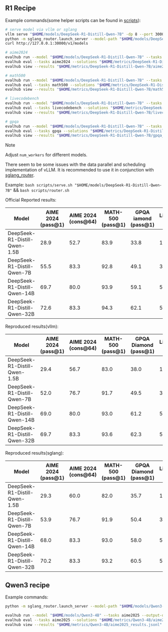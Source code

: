 ## R1 Recipe

Example commands(some helper scripts can be found in [scripts](../scripts)):
```bash
# serve model via vllm or sglang
vllm serve "$HOME/models/DeepSeek-R1-Distill-Qwen-7B" -dp 8 --port 30000
python -m sglang_router.launch_server --model-path "$HOME/models/DeepSeek-R1-Distill-Qwen-7B" --router-worker-startup-check-interval 20 --router-balance-abs-threshold 1 --context-length 32768 --dp 8 --port 30000
curl http://127.0.0.1:30000/v1/models

# aime2024
evalhub run --model "$HOME/models/DeepSeek-R1-Distill-Qwen-7B" --tasks aime2024 --output-dir "$HOME/metrics/DeepSeek-R1-Distill-Qwen-7B/" -p max_tokens=30720 -p temperature=0.6 -p top_p=0.95 -p n_samples=64 -p num_workers=1024 -p timeout=3600 --system-prompt ""
evalhub eval --tasks aime2024 --solutions "$HOME/metrics/DeepSeek-R1-Distill-Qwen-7B/aime2024.jsonl" --output-dir "$HOME/metrics/DeepSeek-R1-Distill-Qwen-7B/"
evalhub view --results "$HOME/metrics/DeepSeek-R1-Distill-Qwen-7B/aime2024_results.jsonl" --max-display 10

# math500
evalhub run --model "$HOME/models/DeepSeek-R1-Distill-Qwen-7B" --tasks math500 --output-dir "$HOME/metrics/DeepSeek-R1-Distill-Qwen-7B/" -p max_tokens=30720 -p temperature=0.6 -p top_p=0.95 -p n_samples=4 -p num_workers=1024 -p timeout=3600 --system-prompt ""
evalhub eval --tasks math500 --solutions "$HOME/metrics/DeepSeek-R1-Distill-Qwen-7B/math500.jsonl" --output-dir "$HOME/metrics/DeepSeek-R1-Distill-Qwen-7B/"
evalhub view --results "$HOME/metrics/DeepSeek-R1-Distill-Qwen-7B/math500_results.jsonl" --max-display 10

# livecodebench
evalhub run --model "$HOME/models/DeepSeek-R1-Distill-Qwen-7B" --tasks livecodebench --output-dir "$HOME/metrics/DeepSeek-R1-Distill-Qwen-7B/" -p max_tokens=28672 -p temperature=0.6 -p top_p=0.95 -p n_samples=4 -p num_workers=1024 --system-prompt ""
evalhub eval --tasks livecodebench --solutions "$HOME/metrics/DeepSeek-R1-Distill-Qwen-7B/livecodebench.jsonl" --output-dir "$HOME/metrics/DeepSeek-R1-Distill-Qwen-7B/"
evalhub view --results "$HOME/metrics/DeepSeek-R1-Distill-Qwen-7B/livecodebench_results.json" --max-display 10

# gpqa
evalhub run --model "$HOME/models/DeepSeek-R1-Distill-Qwen-7B" --tasks gpqa --output-dir "$HOME/metrics/DeepSeek-R1-Distill-Qwen-7B/" -p max_tokens=28672 -p temperature=0.6 -p top_p=0.95 -p n_samples=4 -p num_workers=1024 --system-prompt ""
evalhub eval --tasks gpqa --solutions "$HOME/metrics/DeepSeek-R1-Distill-Qwen-7B/gpqa.jsonl" --output-dir "$HOME/metrics/DeepSeek-R1-Distill-Qwen-7B/"
evalhub view --results "$HOME/metrics/DeepSeek-R1-Distill-Qwen-7B/gpqa_results.jsonl" --max-display 10
```

> [!NOTE]
> Adjust `num_workers` for different models.
>
> There seem to be some issues with the data parallel and scheduling implementation of vLLM. It is recommended to use it in conjunction with [sglang_router](https://docs.sglang.ai/router/router.html).
>
> Example: `bash scripts/serve.sh "$HOME/models/DeepSeek-R1-Distill-Qwen-7B"` && `bash scripts/router.sh`

Official Reported results:

| Model                          | AIME 2024 (pass@1) | AIME 2024 (cons@64) | MATH-500 (pass@1) | GPQA iamond (pass@1) | LiveCodeBench pass@1 |
|--------------------------------|--------------------|---------------------|-------------------|-----------------------|---------------------|
| DeepSeek-R1-Distill-Qwen-1.5B  | 28.9               | 52.7                | 83.9              | 33.8                  | 16.9                |
| DeepSeek-R1-Distill-Qwen-7B    | 55.5               | 83.3                | 92.8              | 49.1                  | 37.6                |
| DeepSeek-R1-Distill-Qwen-14B   | 69.7               | 80.0                | 93.9              | 59.1                  | 53.1                |
| DeepSeek-R1-Distill-Qwen-32B   | 72.6               | 83.3                | 94.3              | 62.1                  | 57.2                |

Reproduced results(vllm):

| Model                          | AIME 2024 (pass@1) | AIME 2024 (cons@64) | MATH-500 (pass@1) | GPQA Diamond (pass@1) | LiveCodeBench pass@1 |
|--------------------------------|--------------------|---------------------|-------------------|-----------------------|---------------------|
| DeepSeek-R1-Distill-Qwen-1.5B  | 29.4               | 56.7                | 83.0              | 38.0                  | 17.3                |
| DeepSeek-R1-Distill-Qwen-7B    | 52.0               | 76.7                | 91.7              | 49.5                  | 37.5                |
| DeepSeek-R1-Distill-Qwen-14B   | 69.0               | 80.0                | 93.0              | 61.2                  | 50.3                |
| DeepSeek-R1-Distill-Qwen-32B   | 69.7               | 83.3                | 93.6              | 62.3                  | 56.4                |

Reproduced results(sglang):

| Model                          | AIME 2024 (pass@1) | AIME 2024 (cons@64) | MATH-500 (pass@1) | GPQA Diamond (pass@1) | LiveCodeBench pass@1 |
|--------------------------------|--------------------|---------------------|-------------------|-----------------------|---------------------|
| DeepSeek-R1-Distill-Qwen-1.5B  | 29.3               | 60.0                | 82.0              | 35.7                  | 16.5                |
| DeepSeek-R1-Distill-Qwen-7B    | 53.9               | 76.7                | 91.9              | 50.4                  | 38.3                |
| DeepSeek-R1-Distill-Qwen-14B   | 68.0               | 83.3                | 93.0              | 58.0                  | 51.6                |
| DeepSeek-R1-Distill-Qwen-32B   | 70.2               | 83.3                | 93.2              | 60.5                  | 57.2                |

## Qwen3 recipe

Example commands:
```bash
python -m sglang_router.launch_server --model-path "$HOME/models/Qwen3-4B" --router-worker-startup-check-interval 20 --router-balance-abs-threshold 1 --context-length 32768 --dp 8 --port 30000 --reasoning-parser qwen3

evalhub run --model "$HOME/models/Qwen3-4B" --tasks aime2025 --output-dir "$HOME/metrics/Qwen3-4B" -p max_tokens=30720 -p temperature=0.6 -p top_p=0.95 -p n_samples=32 -p num_workers=1024 -p timeout=3600 --system-prompt ""
evalhub eval --tasks aime2025 --solutions "$HOME/metrics/Qwen3-4B/aime2025.jsonl" --output-dir "$HOME/metrics/Qwen3-4B"
evalhub view --results "$HOME/metrics/Qwen3-4B/aime2025_results.jsonl" --max-display 10
```
